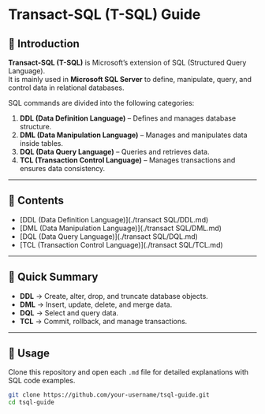 # Transact-SQL (T-SQL) Guide

## 📌 Introduction
**Transact-SQL (T-SQL)** is Microsoft’s extension of SQL (Structured Query Language).  
It is mainly used in **Microsoft SQL Server** to define, manipulate, query, and control data in relational databases.  

SQL commands are divided into the following categories:

1. **DDL (Data Definition Language)** – Defines and manages database structure.  
2. **DML (Data Manipulation Language)** – Manages and manipulates data inside tables.  
3. **DQL (Data Query Language)** – Queries and retrieves data.  
4. **TCL (Transaction Control Language)** – Manages transactions and ensures data consistency.  

---

## 📂 Contents

- [DDL (Data Definition Language)](./transact SQL/DDL.md)  
- [DML (Data Manipulation Language)](./transact SQL/DML.md)  
- [DQL (Data Query Language)](./transact SQL/DQL.md)  
- [TCL (Transaction Control Language)](./transact SQL/TCL.md)  

---

## 📝 Quick Summary

- **DDL** → Create, alter, drop, and truncate database objects.  
- **DML** → Insert, update, delete, and merge data.  
- **DQL** → Select and query data.  
- **TCL** → Commit, rollback, and manage transactions.  

---

## 🚀 Usage
Clone this repository and open each `.md` file for detailed explanations with SQL code examples.

```bash
git clone https://github.com/your-username/tsql-guide.git
cd tsql-guide
